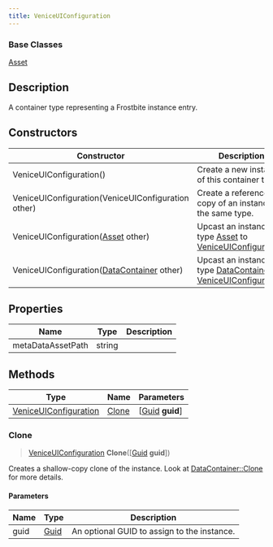```yaml
---
title: VeniceUIConfiguration
---
```

### Base Classes

[Asset](Asset)

## Description

A container type representing a Frostbite instance entry.

## Constructors

| Constructor                                                                      | Description                                                                                                                       |
| -------------------------------------------------------------------------------- | --------------------------------------------------------------------------------------------------------------------------------- |
| VeniceUIConfiguration()                                                          | Create a new instance of this container type.                                                                                     |
| VeniceUIConfiguration(VeniceUIConfiguration other)                               | Create a reference copy of an instance of the same type.                                                                          |
| VeniceUIConfiguration([Asset](Asset) other)                                      | Upcast an instance of type [Asset](Asset) to [VeniceUIConfiguration](VeniceUIConfiguration).                                      |
| VeniceUIConfiguration([DataContainer](/vext/ref/shared/class/datacontainer) other) | Upcast an instance of type [DataContainer](/vext/ref/shared/class/datacontainer) to [VeniceUIConfiguration](VeniceUIConfiguration). |

## Properties

| Name              | Type   | Description |
| ----------------- | ------ | ----------- |
| metaDataAssetPath | string |             |

## Methods

| Type                                           | Name            | Parameters                                     |
| ---------------------------------------------- | --------------- | ---------------------------------------------- |
| [VeniceUIConfiguration](VeniceUIConfiguration) | [Clone](#clone) | \[[Guid](/vext/ref/shared/class/guid) **guid**\] |

### Clone

> [VeniceUIConfiguration](VeniceUIConfiguration) **Clone**(\[[Guid](/vext/ref/shared/class/guid) **guid**\])

Creates a shallow-copy clone of the instance. Look at [DataContainer::Clone](/vext/ref/shared/class/datacontainer#clone) for more details.

#### Parameters

| Name | Type         | Description                                 |
| ---- | ------------ | ------------------------------------------- |
| guid | [Guid](Guid) | An optional GUID to assign to the instance. |
